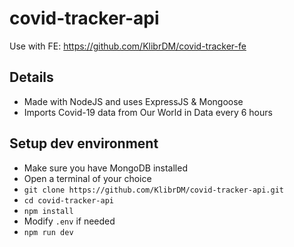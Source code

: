 # covid-tracker-api

Use with FE: https://github.com/KlibrDM/covid-tracker-fe

## Details

- Made with NodeJS and uses ExpressJS & Mongoose
- Imports Covid-19 data from Our World in Data every 6 hours

## Setup dev environment

- Make sure you have MongoDB installed
- Open a terminal of your choice
- `git clone https://github.com/KlibrDM/covid-tracker-api.git`
- `cd covid-tracker-api`
- `npm install`
- Modify `.env` if needed
- `npm run dev`
